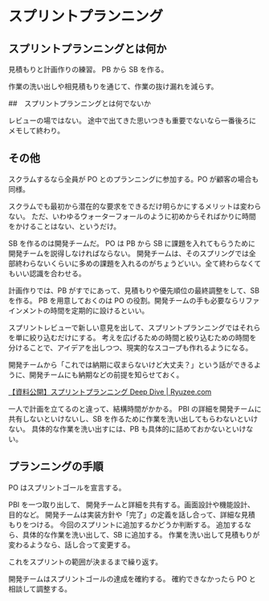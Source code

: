 # スプリントプランニング

## スプリントプランニングとは何か

見積もりと計画作りの練習。
PB から SB を作る。

作業の洗い出しや相見積もりを通じて、作業の抜け漏れを減らす。

##　スプリントプランニングとは何でないか

レビューの場ではない。
途中で出てきた思いつきも重要でないなら一番後ろにメモして終わり。

## その他

スクラムするなら全員が PO とのプランニングに参加する。PO が顧客の場合も同様。

スクラムでも最初から潜在的な要求をできるだけ明らかにするメリットは変わらない。
ただ、いわゆるウォーターフォールのように初めからそればかりに時間をかけることはない、というだけ。

SB を作るのは開発チームだ。
PO は PB から SB に課題を入れてもらうために開発チームを説得しなければならない。
開発チームは、そのスプリングでは全部終わらないくらいに多めの課題を入れるのがちょうどいい。全て終わらなくてもいい認識を合わせる。

計画作りでは、PB がすでにあって、見積もりや優先順位の最終調整をして、SB を作る。
PB を用意しておくのは PO の役割。開発チームの手も必要ならリファインメントの時間を定期的に設けるといい。

スプリントレビューで新しい意見を出して、スプリントプランニングではそれらを単に絞り込むだけにする。
考えを広げるための時間と絞り込むための時間を分けることで、アイデアを出しつつ、現実的なスコープも作れるようになる。

開発チームから「これでは納期に収まらないけど大丈夫？」という話ができるように、開発チームにも納期などの前提を知らせておく。

[【資料公開】スプリントプランニング Deep Dive | Ryuzee.com](https://www.ryuzee.com/contents/blog/14573)

一人で計画を立てるのと違って、結構時間がかかる。
PBI の詳細を開発チームに共有しないといけないし、SB を作るために作業を洗い出してもらわないといけない。
具体的な作業を洗い出すには、PB も具体的に詰めておかないといけない。

## プランニングの手順

PO はスプリントゴールを宣言する。

PBI を一つ取り出して、
開発チームと詳細を共有する。画面設計や機能設計、目的など。
開発チームは実装方針や「完了」の定義を話し合って、詳細な見積もりをつける。
今回のスプリントに追加するかどうか判断する。
追加するなら、具体的な作業を洗い出して、SB に追加する。
作業を洗い出して見積もりが変わるようなら、話し合って変更する。

これをスプリントの範囲が決まるまで繰り返す。

開発チームはスプリントゴールの達成を確約する。
確約できなかったら PO と相談して調整する。
